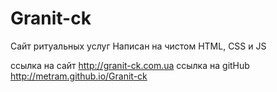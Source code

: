 # Granit-ck

Сайт ритуальных услуг 
Написан на чистом HTML, CSS и JS

ссылка на сайт http://granit-ck.com.ua
ссылка на gitHub http://metram.github.io/Granit-ck
